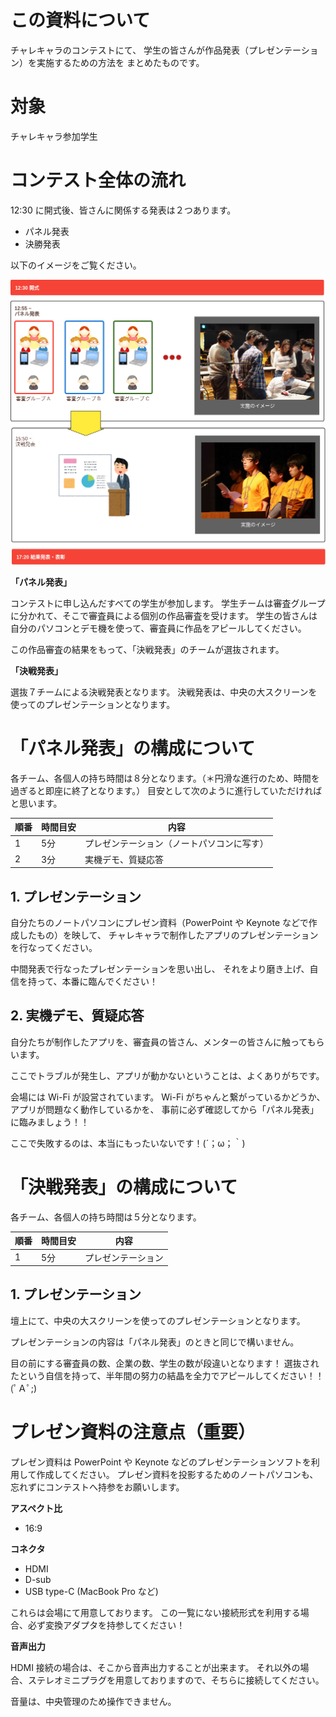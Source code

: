 # この資料について

チャレキャラのコンテストにて、
学生の皆さんが作品発表（プレゼンテーション）を実施するための方法を
まとめたものです。

# 対象

チャレキャラ参加学生

# コンテスト全体の流れ

12:30 に開式後、皆さんに関係する発表は２つあります。

- パネル発表
- 決勝発表

以下のイメージをご覧ください。

![A contest flow](images/2019-11-29-contest-flow.png)

 **「パネル発表」**

コンテストに申し込んだすべての学生が参加します。
学生チームは審査グループに分かれて、そこで審査員による個別の作品審査を受けます。
学生の皆さんは自分のパソコンとデモ機を使って、審査員に作品をアピールしてください。

この作品審査の結果をもって、「決戦発表」のチームが選抜されます。

 **「決戦発表」**

選抜７チームによる決戦発表となります。
決戦発表は、中央の大スクリーンを使ってのプレゼンテーションとなります。

# 「パネル発表」の構成について

各チーム、各個人の持ち時間は８分となります。（＊円滑な進行のため、時間を過ぎると即座に終了となります。）
目安として次のように進行していただければと思います。

| 順番 | 時間目安 | 内容 |
| --- | --- | --- |
| 1 | 5分 | プレゼンテーション（ノートパソコンに写す） |
| 2 | 3分 | 実機デモ、質疑応答 |

## 1. プレゼンテーション

自分たちのノートパソコンにプレゼン資料（PowerPoint や Keynote などで作成したもの）を映して、
チャレキャラで制作したアプリのプレゼンテーションを行なってください。

中間発表で行なったプレゼンテーションを思い出し、
それをより磨き上げ、自信を持って、本番に臨んでください！

## 2. 実機デモ、質疑応答

自分たちが制作したアプリを、審査員の皆さん、メンターの皆さんに触ってもらいます。

ここでトラブルが発生し、アプリが動かないということは、よくありがちです。

会場には Wi-Fi が設営されています。
Wi-Fi がちゃんと繋がっているかどうか、
アプリが問題なく動作しているかを、
事前に必ず確認してから「パネル発表」に臨みましょう！！

ここで失敗するのは、本当にもったいないです！(´；ω；｀)

# 「決戦発表」の構成について

各チーム、各個人の持ち時間は５分となります。

| 順番 | 時間目安 | 内容 |
| --- | --- | --- |
| 1 | 5分 | プレゼンテーション |

## 1. プレゼンテーション

壇上にて、中央の大スクリーンを使ってのプレゼンテーションとなります。

プレゼンテーションの内容は「パネル発表」のときと同じで構いません。

目の前にする審査員の数、企業の数、学生の数が段違いとなります！
選抜されたという自信を持って、半年間の努力の結晶を全力でアピールしてください！！(ﾟＡﾟ;)

# プレゼン資料の注意点（重要）

プレゼン資料は PowerPoint や Keynote などのプレゼンテーションソフトを利用して作成してください。
プレゼン資料を投影するためのノートパソコンも、忘れずにコンテストへ持参をお願いします。

**アスペクト比**

- 16:9

**コネクタ**

- HDMI
- D-sub
- USB type-C (MacBook Pro など)

これらは会場にて用意しております。
この一覧にない接続形式を利用する場合、必ず変換アダプタを持参してください！

**音声出力**

HDMI 接続の場合は、そこから音声出力することが出来ます。
それ以外の場合、ステレオミニプラグを用意しておりますので、そちらに接続してください。

音量は、中央管理のため操作できません。
